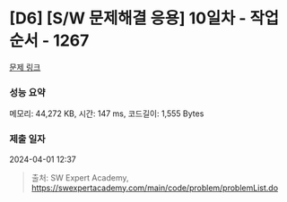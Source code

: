 # [D6] [S/W 문제해결 응용] 10일차 - 작업순서 - 1267 

[문제 링크](https://swexpertacademy.com/main/code/problem/problemDetail.do?contestProbId=AV18TrIqIwUCFAZN) 

### 성능 요약

메모리: 44,272 KB, 시간: 147 ms, 코드길이: 1,555 Bytes

### 제출 일자

2024-04-01 12:37



> 출처: SW Expert Academy, https://swexpertacademy.com/main/code/problem/problemList.do
